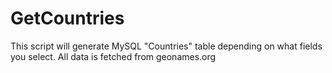 GetCountries
============

This script will generate MySQL "Countries" table depending on what fields you select. All data is fetched from geonames.org